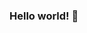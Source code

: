 ### Hello world! 👋

<!--
**Danilooguimaraes/danilooguimaraes** is a ✨ _special_ ✨ repository because its `README.md` (this file) appears on your GitHub profile.


- 🌱 I’m currently learning HTML, CSS, JavaScript, React, NodeJS.

- 📫 How to reach me: danilooguimaraes@icloud.com
- 😄 Pronouns: ...
- ⚡ Fun fact: house music dj 
-->
